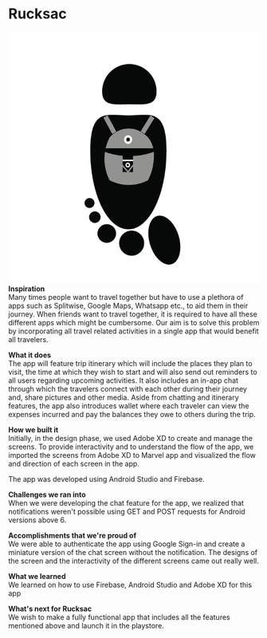 # Rucksac
<img src="Rucksack_icon.png" alt-text="Rucksac logo integrating a person walking on a trail with a rucksac on the back and when inverted looks like a footprint">
<b>Inspiration</b><br>
Many times people want to travel together but have to use a plethora of apps such as Splitwise, Google Maps, Whatsapp etc., to aid them in their journey. When friends want to travel together, it is required to have all these different apps which might be cumbersome. Our aim is to solve this problem by incorporating all travel related activities in a single app that would benefit all travelers.

<b>What it does</b><br>
The app will feature trip itinerary which will include the places they plan to visit, the time at which they wish to start and will also send out reminders to all users regarding upcoming activities. It also includes an in-app chat through which the travelers connect with each other during their journey and, share pictures and other media. Aside from chatting and itinerary features, the app also introduces wallet where each traveler can view the expenses incurred and pay the balances they owe to others during the trip.

<b>How we built it</b><br>
Initially, in the design phase, we used Adobe XD to create and manage the screens. To provide interactivity and to understand the flow of the app, we imported the screens from Adobe XD to Marvel app and visualized the flow and direction of each screen in the app.

The app was developed using Android Studio and Firebase.

<b>Challenges we ran into</b><br>
When we were developing the chat feature for the app, we realized that notifications weren't possible using GET and POST requests for Android versions above 6.

<b>Accomplishments that we're proud of</b><br>
We were able to authenticate the app using Google Sign-in and create a miniature version of the chat screen without the notification. The designs of the screen and the interactivity of the different screens came out really well.

<b>What we learned</b><br>
We learned on how to use Firebase, Android Studio and Adobe XD for this app

<b>What's next for Rucksac</b><br>
We wish to make a fully functional app that includes all the features mentioned above and launch it in the playstore.
